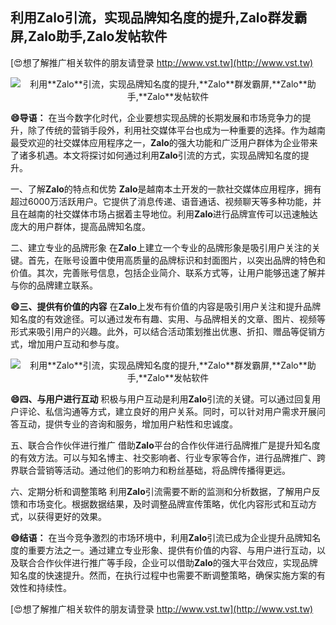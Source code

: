## **利用**Zalo**引流，实现品牌知名度的提升,**Zalo**群发霸屏,**Zalo**助手,**Zalo**发帖软件**

[😍想了解推广相关软件的朋友请登录 http://www.vst.tw](http://www.vst.tw)

 <center><img src="https://vst.tw/MP4/tuiguang/png/5.png" alt="利用**Zalo**引流，实现品牌知名度的提升,**Zalo**群发霸屏,**Zalo**助手,**Zalo**发帖软件"></center>

**😄导语：**
在当今数字化时代，企业要想实现品牌的长期发展和市场竞争力的提升，除了传统的营销手段外，利用社交媒体平台也成为一种重要的选择。作为越南最受欢迎的社交媒体应用程序之一，**Zalo**的强大功能和广泛用户群体为企业带来了诸多机遇。本文将探讨如何通过利用**Zalo**引流的方式，实现品牌知名度的提升。

一、了解**Zalo**的特点和优势
**Zalo**是越南本土开发的一款社交媒体应用程序，拥有超过6000万活跃用户。它提供了消息传递、语音通话、视频聊天等多种功能，并且在越南的社交媒体市场占据着主导地位。利用**Zalo**进行品牌宣传可以迅速触达庞大的用户群体，提高品牌知名度。

二、建立专业的品牌形象
在**Zalo**上建立一个专业的品牌形象是吸引用户关注的关键。首先，在账号设置中使用高质量的品牌标识和封面图片，以突出品牌的特色和价值。其次，完善账号信息，包括企业简介、联系方式等，让用户能够迅速了解并与你的品牌建立联系。

**😄三、提供有价值的内容**
在**Zalo**上发布有价值的内容是吸引用户关注和提升品牌知名度的有效途径。可以通过发布有趣、实用、与品牌相关的文章、图片、视频等形式来吸引用户的兴趣。此外，可以结合活动策划推出优惠、折扣、赠品等促销方式，增加用户互动和参与度。

 <center><img src="https://vst.tw/MP4/tuiguang/png/3.png" alt="利用**Zalo**引流，实现品牌知名度的提升,**Zalo**群发霸屏,**Zalo**助手,**Zalo**发帖软件"></center>

**😄四、与用户进行互动**
积极与用户互动是利用**Zalo**引流的关键。可以通过回复用户评论、私信沟通等方式，建立良好的用户关系。同时，可以针对用户需求开展问答互动，提供专业的咨询和服务，增加用户粘性和忠诚度。

五、联合合作伙伴进行推广
借助**Zalo**平台的合作伙伴进行品牌推广是提升知名度的有效方法。可以与知名博主、社交影响者、行业专家等合作，进行品牌推广、跨界联合营销等活动。通过他们的影响力和粉丝基础，将品牌传播得更远。

六、定期分析和调整策略
利用**Zalo**引流需要不断的监测和分析数据，了解用户反馈和市场变化。根据数据结果，及时调整品牌宣传策略，优化内容形式和互动方式，以获得更好的效果。

**😄结语：**
在当今竞争激烈的市场环境中，利用**Zalo**引流已成为企业提升品牌知名度的重要方法之一。通过建立专业形象、提供有价值的内容、与用户进行互动，以及联合合作伙伴进行推广等手段，企业可以借助**Zalo**的强大平台效应，实现品牌知名度的快速提升。然而，在执行过程中也需要不断调整策略，确保实施方案的有效性和持续性。

[😍想了解推广相关软件的朋友请登录 http://www.vst.tw](http://www.vst.tw)




